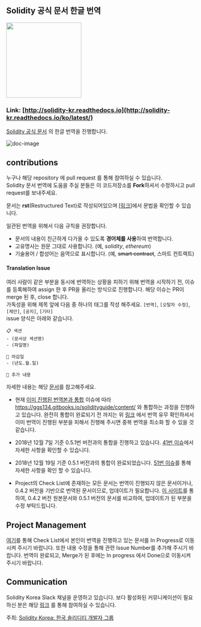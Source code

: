 ## Solidity 공식 문서 한글 번역

<img src="assets/solidity-korea.png" width="200">

### Link: [http://solidity-kr.readthedocs.io](http://solidity-kr.readthedocs.io/ko/latest/)

[Solidity 공식 문서](http://solidity.readthedocs.io/en/latest/) 의 한글 번역을 진행합니다.

![doc-image](assets/doc-image.png)

## contributions

누구나 해당 repository 에 pull request 를 통해 참여하실 수 있습니다.  
Solidity 문서 번역에 도움을 주실 분들은 이 코드저장소를 **Fork**하셔서 수정하시고 pull request를 보내주세요.

문서는 **rst**(Restructured Text)로 작성되어있으며 [[링크]](http://docutils.sourceforge.net/docs/user/rst/quickref.html)에서 문법을 확인할 수 있습니다.

일관된 번역을 위해서 다음 규칙을 권장합니다.

- 문서의 내용이 친근하게 다가올 수 있도록 **경어체를 사용**하여 번역합니다.
- 고유명사는 원문 그대로 사용합니다. (예, *solidity*, *ethereum*)
- 기술용어 / 합성어는 음역으로 표시합니다. (예, <del>smart contract</del>, 스마트 컨트렉트)

#### Translation Issue
여러 사람이 같은 부분을 동시에 번역하는 상황을 피하기 위해 번역을 시작하기 전, 이슈를 등록해하여 assign 한 후 PR을 올리는 방식으로 진행합니다. 해당 이슈는 PR이 merge 된 후, close 합니다.  
가독성을 위해 제목 앞에 다음 중 하나의 태그를 작성 해주세요. `[번역]`, `[오탈자 수정]`, `[제안]`, `[공지]`, `[기타]`  
issue 양식은 아래와 같습니다.  
```
📋 섹션
- (문서상 섹션명)
- (파일명)

📅 마감일
- (년도.월.일)

💬 추가 내용
```

자세한 내용는 해당 [문서](https://github.com/solidity-korea/solidity-docs-kr/wiki/%EA%B8%B0%EC%97%AC%ED%95%98%EA%B8%B0)를 참고해주세요.

- 현재 [이미 진행된 번역본과 통합](https://github.com/solidity-korea/solidity-docs-kr/issues/10) 이슈에 따라 https://ggs134.gitbooks.io/solidityguide/content/ 와 통합하는 과정을 진행하고 있습니다. 완전히 통합이 완료되기 전 까지는 위 [링크](https://ggs134.gitbooks.io/solidityguide/content/) 에서 번역 유무 확인하셔서 이미 번역이 진행된 부분을 피해서 진행해 주시면 중복 번역을 최소화 할 수 있을 것 같습니다.

- 2018년 12월 7일 기준 0.5.1번 버전과의 통합을 진행하고 있습니다. [41번 이슈](https://github.com/solidity-korea/solidity-docs-kr/issues/41)에서 자세한 사항을 확인할 수 있습니다.

- 2018년 12월 19일 기준 0.5.1 버전과의 통합이 완료되었습니다. [51번 이슈](https://github.com/solidity-korea/solidity-docs-kr/issues/51)를 통해 자세한 사항을 확인 할 수 있습니다.

- Project의 Check List에 존재하는 모든 문서는 번역이 진행되지 않은 문서이거나, 0.4.2 버전을 기반으로 번역된 문서이므로, 업데이트가 필요합니다. [이 사이트](https://www.diffchecker.com/cblLjeFw)를 통하여, 0.4.2 버전 원본문서와 0.5.1 버전의 문서를 비교하여, 업데이트가 된 부분을 수정 부탁드립니다.


## Project Management
[여기](https://github.com/solidity-korea/solidity-docs-kr/projects/1)를 통해 Check List에서 본인이 번역을 진행하고 있는 문서를 In Progress로 이동시켜 주시기 바랍니다. 또한 내용 수정을 통해 관련 Issue Number를 추가해 주시기 바랍니다. 번역이 완료되고, Merge가 된 후에는 In progress 에서 Done으로 이동시켜 주시기 바랍니다.


## Communication 
Solidity Korea Slack 채널을 운영하고 있습니다. 보다 활성화된 커뮤니케이션이 필요하신 분은 해당 [링크](https://join.slack.com/t/solidity-korea/shared_invite/enQtMzMyNjA0MDMxNTU4LTM2NTI2MjgzNTQ5MDQ5OGM2ZjkzMjc3OTM1NzVkODI4MTFkZTcwZTQxNGRjZTg5N2M2MWQzZWNjZTBmZDEzNDU) 를 통해 참여하실 수 있습니다.

주최: [Solidity Korea: 한국 솔리디티 개발자 그룹](http://solidity.kr)
